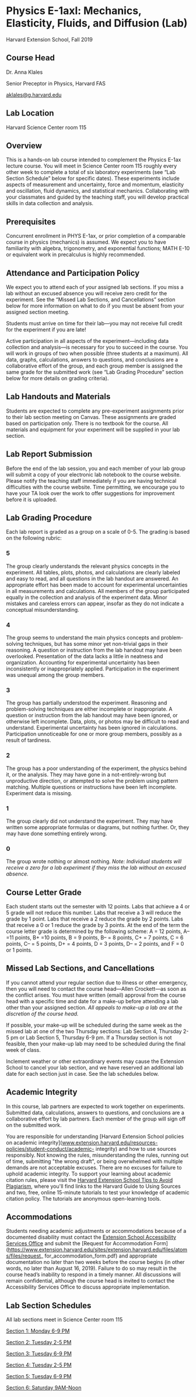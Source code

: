 # Physics E-1axl: Mechanics, Elasticity, Fluids, and Diffusion (Lab) 
Harvard Extension School, Fall 2019 

## Course Head 
Dr. Anna Klales

Senior Preceptor in Physics, Harvard FAS

aklales@g.harvard.edu

## Lab Location 
Harvard Science Center room 115 

## Overview 
This is a hands-on lab course intended to complement the Physics E-1ax lecture course. 
You will meet in Science Center room 115 roughly every other week to complete a total of six laboratory experiments (see “Lab Section Schedule” below for specific dates). These experiments include aspects of measurement and uncertainty, force and momentum, elasticity and oscillation, fluid dynamics, and statistical mechanics. Collaborating with your classmates and guided by the teaching staff, you will develop practical skills in data collection and analysis. 

## Prerequisites 
Concurrent enrollment in PHYS E-1ax, or prior completion of a comparable course in physics (mechanics) is assumed. 
We expect you to have familiarity with algebra, trigonometry, and exponential functions; MATH E-10 or equivalent work in precalculus is highly recommended. 

## Attendance and Participation Policy 
We expect you to attend each of your assigned lab sections. If you miss a lab without an excused absence you will receive zero credit for the experiment. See the “Missed Lab Sections, and Cancellations” section below for more information on what to do if you must be absent from your assigned section meeting. 

Students must arrive on time for their lab—you may not receive full credit for the experiment if you are late! 

Active participation in all aspects of the experiment—including data collection and analysis—is necessary for you to succeed in the course. You will work in groups of two when possible (three students at a maximum). All data, graphs, calculations, answers to questions, and conclusions are a collaborative effort of the group, and each group member is assigned the same grade for the submitted work (see “Lab Grading Procedure” section below for more details on grading criteria). 

## Lab Handouts and Materials 
Students are expected to complete any pre-experiment assignments prior to their lab section meeting on Canvas. These assignments are graded based on participation only. There is no textbook for the course. All materials and equipment for your experiment will be supplied in your lab section. 

## Lab Report Submission 
Before the end of the lab session, you and each member of your lab group will submit a copy of your electronic lab notebook to the course website. Please notify the teaching staff immediately if you are having technical difficulties with the course website. Time permitting, we encourage you to have your TA look over the work to offer suggestions for improvement before it is uploaded. 

## Lab Grading Procedure 

Each lab report is graded as a group on a scale of 0-5. The grading is based on the following rubric:  
### 5 
The group clearly understands the relevant physics concepts in the experiment. All tables, plots, photos, and calculations are clearly labeled and easy to read, and all questions in the lab handout are answered. An appropriate effort has been made to account for experimental uncertainties in all measurements and calculations. All members of the group participated equally in the collection and analysis of the experiment data. Minor mistakes and careless errors can appear, insofar as they do not indicate a conceptual misunderstanding. 
### 4 
The group seems to understand the main physics concepts and problem-solving techniques, but has some minor yet non-trivial gaps in their reasoning. A question or instruction from the lab handout may have been overlooked. Presentation of the data lacks a little in neatness and organization. Accounting for experimental uncertainty has been inconsistently or inappropriately applied. Participation in the experiment was unequal among the group members. 
### 3 
The group has partially understood the experiment. Reasoning and problem-solving techniques are either incomplete or inappropriate. A question or instruction from the lab handout may have been ignored, or otherwise left incomplete. Data, plots, or photos may be difficult to read and understand. Experimental uncertainty has been ignored in calculations. Participation unnoticeable for one or more group members, possibly as a result of tardiness. 
### 2 
The group has a poor understanding of the experiment, the physics behind it, or the analysis. They may have gone in a not-entirely-wrong but unproductive direction, or attempted to solve the problem using pattern matching. Multiple questions or instructions have been left incomplete. Experiment data is missing.  
### 1
The group clearly did not understand the experiment. They may have written some appropriate formulas or diagrams, but nothing further. Or, they may have done something entirely wrong.  
### 0 
The group wrote nothing or almost nothing. _Note: Individual students will receive a zero for a lab experiment if they miss the lab without an excused absence._

## Course Letter Grade 
Each student starts out the semester with 12 points. Labs that achieve a 4 or 5 grade will not reduce this number. Labs that receive a 3 will reduce the grade by 1 point. Labs that receive a 2 reduce the grade by 2 points. Labs that receive a 0 or 1 reduce the grade by 3 points. At the end of the term the course letter grade is determined by the following scheme: 
A = 12 points, A– =11 points, B+ =10 points, B = 9 points, B– = 8 points, C+ = 7 points, C = 6 points, C– = 5 points, D+ = 4 points, D = 3 points, D– = 2 points, and F = 0 or 1 points. 

## Missed Lab Sections, and Cancellations 
If you cannot attend your regular section due to illness or other emergency, then you will need to contact the course head—Allen Crockett—as soon as the conflict arises. You must have written (email) approval from the course head with a specific time and date for a make-up before attending a lab other than your assigned section. _All appeals to make-up a lab are at the discretion of the course head._

If possible, your make-up will be scheduled during the same week as the missed lab at one of the two Thursday sections: Lab Section 4, Thursday 2-5 pm or Lab Section 5, Thursday 6-9 pm. If a Thursday section is not feasible, then your make-up lab may need to be scheduled during the final week of class. 

Inclement weather or other extraordinary events may cause the Extension School to cancel your lab section, and we have reserved an additional lab date for each section just in case. See the lab schedules below. 

## Academic Integrity 
In this course, lab partners are expected to work together on experiments. Submitted data, calculations, answers to questions, and conclusions are a collaborative effort by lab partners. Each member of the group will sign off on the submitted work.

You are responsible for understanding [Harvard Extension School policies on academic integrity](www.extension.harvard.edu/resources-policies/student-conduct/academic- integrity) and how to use sources responsibly. Not knowing the rules, misunderstanding the rules, running out of time, submitting "the wrong draft", or being overwhelmed with multiple demands are not acceptable excuses. There are no excuses for failure to uphold academic integrity. To support your learning about academic citation rules, please visit the [Harvard Extension School Tips to Avoid Plagiarism](www.extension.harvard.edu/resources-policies/resources/tips-avoid-plagiarism), where you'll find links to the Harvard Guide to Using Sources and two, free, online 15-minute tutorials to test your knowledge of academic citation policy. The tutorials are anonymous open-learning tools. 

## Accommodations
Students needing academic adjustments or accommodations because of a documented disability must contact the [Extension School Accessibility Services Office](https://www.extension.harvard.edu/resources-policies/accessibility-student-services) and submit the [Request for Accommodation Form](https://www.extension.harvard.edu/sites/extension.harvard.edu/files/atoms/files/request_ for_accommodation_form.pdf) and appropriate documentation no later than two weeks before the course begins (in other words, no later than August 16, 2019). Failure to do so may result in the course head’s inability to respond in a timely manner. All discussions will remain confidential, although the course head is invited to contact the Accessibility Services Office to discuss appropriate implementation. 

## Lab Section Schedules
All lab sections meet in Science Center room 115 

[Section 1: Monday 6-9 PM](/schedules/s1.md)

[Section 2: Tuesday 2-5 PM](/schedules/s2.md)

[Section 3: Tuesday 6-9 PM](/schedules/s3.md)

[Section 4: Tuesday 2-5 PM](/schedules/s4.md)

[Section 5: Tuesday 6-9 PM](/schedules/s5.md)

[Section 6: Saturday 9AM-Noon](/schedules/s6.md)



